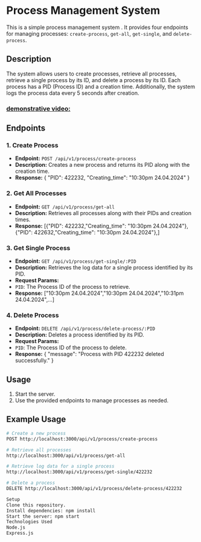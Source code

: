 # Process Management System

This is a simple process management system . It provides four endpoints for managing processes: `create-process`, `get-all`, `get-single`, and `delete-process`.

## Description

The system allows users to create processes, retrieve all processes, retrieve a single process by its ID, and delete a process by its ID. Each process has a PID (Process ID) and a creation time. Additionally, the system logs the process data every 5 seconds after creation.
### [demonstrative video: ](https://www.loom.com/share/2f8e84b5411245f0bfd155f42cc62668?sid=e4d9ffb6-7d11-477b-b697-7818d65c5196)

## Endpoints
### 1. Create Process
- **Endpoint:** `POST /api/v1/process/create-process`
- **Description:** Creates a new process and returns its PID along with the creation time.
- **Response:** 
{
"PID": 422232,
"Creating_time": "10:30pm 24.04.2024"
}

### 2. Get All Processes
- **Endpoint:** `GET /api/v1/process/get-all`
- **Description:** Retrieves all processes along with their PIDs and creation times.
- **Response:**
[{"PID": 422232,"Creating_time": "10:30pm 24.04.2024"},
{"PID": 422632,"Creating_time": "10:30pm 24.04.2024"},]


### 3. Get Single Process
- **Endpoint:** `GET /api/v1/process/get-single/:PID`
- **Description:** Retrieves the log data for a single process identified by its PID.
- **Request Params:**
- `PID`: The Process ID of the process to retrieve.
- **Response:**
["10:30pm 24.04.2024","10:30pm 24.04.2024","10:31pm 24.04.2024",...]

### 4. Delete Process
- **Endpoint:** `DELETE /api/v1/process/delete-process/:PID`
- **Description:** Deletes a process identified by its PID.
- **Request Params:**
- `PID`: The Process ID of the process to delete.
- **Response:** 
{
"message": "Process with PID 422232 deleted successfully."
}

## Usage

1. Start the server.
2. Use the provided endpoints to manage processes as needed.

## Example Usage

```bash
# Create a new process
POST http://localhost:3000/api/v1/process/create-process

# Retrieve all processes
http://localhost:3000/api/v1/process/get-all

# Retrieve log data for a single process
http://localhost:3000/api/v1/process/get-single/422232

# Delete a process
DELETE http://localhost:3000/api/v1/process/delete-process/422232

Setup
Clone this repository.
Install dependencies: npm install
Start the server: npm start
Technologies Used
Node.js
Express.js

